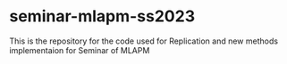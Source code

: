 # seminar-mlapm-ss2023
This is the repository for the code used for Replication and new methods implementaion for Seminar of MLAPM
